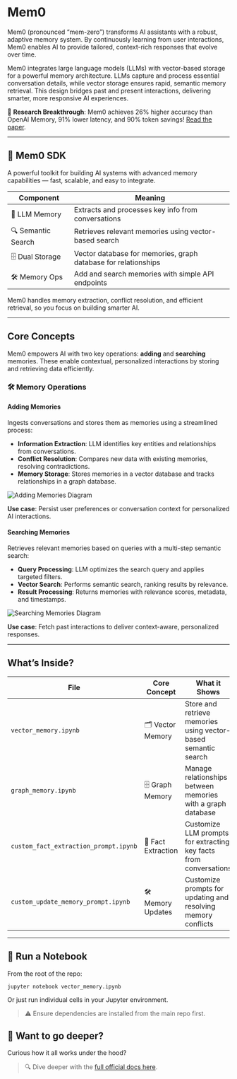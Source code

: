 # Mem0

Mem0 (pronounced “mem-zero”) transforms AI assistants with a robust, adaptive memory system. By continuously learning from user interactions, Mem0 enables AI to provide tailored, context-rich responses that evolve over time.

Mem0 integrates large language models (LLMs) with vector-based storage for a powerful memory architecture. LLMs capture and process essential conversation details, while vector storage ensures rapid, semantic memory retrieval. This design bridges past and present interactions, delivering smarter, more responsive AI experiences.

📢 **Research Breakthrough**: Mem0 achieves 26% higher accuracy than OpenAI Memory, 91% lower latency, and 90% token savings! [Read the paper](https://docs.mem0.ai/research).

---

## 🚀 Mem0 SDK

A powerful toolkit for building AI systems with advanced memory capabilities — fast, scalable, and easy to integrate.

| Component        | Meaning                                                                 |
|-----------------|-------------------------------------------------------------------------|
| 🧠 LLM Memory    | Extracts and processes key info from conversations                      |
| 🔍 Semantic Search | Retrieves relevant memories using vector-based search                  |
| 🗄️ Dual Storage  | Vector database for memories, graph database for relationships          |
| 🛠️ Memory Ops    | Add and search memories with simple API endpoints                       |

Mem0 handles memory extraction, conflict resolution, and efficient retrieval, so you focus on building smarter AI.

---

## Core Concepts

Mem0 empowers AI with two key operations: **adding** and **searching** memories. These enable contextual, personalized interactions by storing and retrieving data efficiently.

### 🛠️ Memory Operations

#### Adding Memories
Ingests conversations and stores them as memories using a streamlined process:

- **Information Extraction**: LLM identifies key entities and relationships from conversations.
- **Conflict Resolution**: Compares new data with existing memories, resolving contradictions.
- **Memory Storage**: Stores memories in a vector database and tracks relationships in a graph database.

![Adding Memories Diagram](../assets/mem0_adding_memories.png)

**Use case**: Persist user preferences or conversation context for personalized AI interactions.

#### Searching Memories
Retrieves relevant memories based on queries with a multi-step semantic search:

- **Query Processing**: LLM optimizes the search query and applies targeted filters.
- **Vector Search**: Performs semantic search, ranking results by relevance.
- **Result Processing**: Returns memories with relevance scores, metadata, and timestamps.

![Searching Memories Diagram](../assets/mem0_searching_memories.png)

**Use case**: Fetch past interactions to deliver context-aware, personalized responses.

---

## What’s Inside?

| File                           | Core Concept            | What it Shows                                                    |
|--------------------------------|-------------------------|------------------------------------------------------------------|
| `vector_memory.ipynb`          | 🗂️ Vector Memory        | Store and retrieve memories using vector-based semantic search   |
| `graph_memory.ipynb`           | 🗄️ Graph Memory         | Manage relationships between memories with a graph database      |
| `custom_fact_extraction_prompt.ipynb` | 🧠 Fact Extraction | Customize LLM prompts for extracting key facts from conversations |
| `custom_update_memory_prompt.ipynb` | 🛠️ Memory Updates   | Customize prompts for updating and resolving memory conflicts     |

---

## 🚀 Run a Notebook

From the root of the repo:

```bash
jupyter notebook vector_memory.ipynb
```

Or just run individual cells in your Jupyter environment.

> ⚠️ Ensure dependencies are installed from the main repo first.

## 🤔 Want to go deeper?

Curious how it all works under the hood?
> 🔍 Dive deeper with the [full official docs here](https://docs.mem0.ai/overview).

